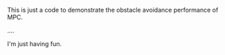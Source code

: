 This is just a code to demonstrate the obstacle avoidance performance of MPC. 

....


I'm just having fun. 
